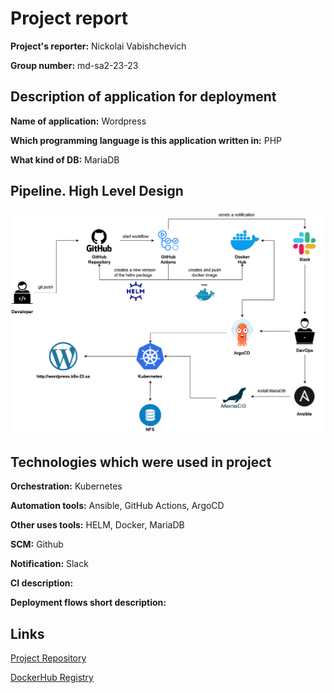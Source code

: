 # Project report

**Project's reporter:** Nickolai Vabishchevich

**Group number:** md-sa2-23-23

## Description of application for deployment

**Name of application:** Wordpress

**Which programming language is this application written in:** PHP

**What kind of DB:** MariaDB

## Pipeline. High Level Design

![scheme](scheme.png)

## Technologies which were used in project

**Orchestration:** Kubernetes

**Automation tools:** Ansible, GitHub Actions, ArgoCD

**Other uses tools:** HELM, Docker, MariaDB

**SCM:** Github

**Notification:** Slack

**CI description:** 

**Deployment flows short description:**

## Links

[Project Repository](https://github.com/nickvab/app_for_project)

[DockerHub Registry](https://hub.docker.com/repository/docker/nickvab/wordpress/general)
